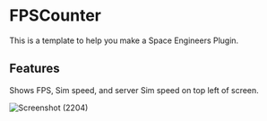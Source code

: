 # FPSCounter

This is a template to help you make a Space Engineers Plugin.

## Features
Shows FPS, Sim speed, and server Sim speed on top left of screen.

![Screenshot (2204)](https://user-images.githubusercontent.com/80211714/145687151-4cb2aa82-c18f-462f-a8cc-16432624b25d.png)
